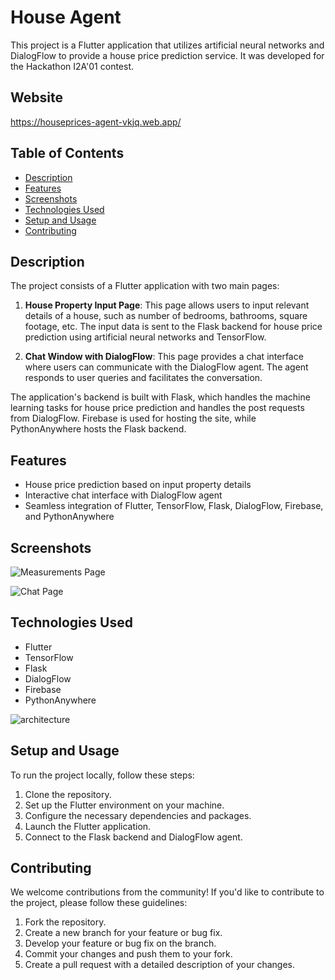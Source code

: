 # House Agent

This project is a Flutter application that utilizes artificial neural networks and DialogFlow to provide a house price prediction service. It was developed for the Hackathon I2A'01 contest.

## Website
https://houseprices-agent-vkjq.web.app/


## Table of Contents

- [Description](#description)
- [Features](#features)
- [Screenshots](#screenshots)
- [Technologies Used](#technologies-used)
- [Setup and Usage](#setup-and-usage)
- [Contributing](#contributing)

## Description

The project consists of a Flutter application with two main pages: 

1. **House Property Input Page**: This page allows users to input relevant details of a house, such as number of bedrooms, bathrooms, square footage, etc. The input data is sent to the Flask backend for house price prediction using artificial neural networks and TensorFlow.

2. **Chat Window with DialogFlow**: This page provides a chat interface where users can communicate with the DialogFlow agent. The agent responds to user queries and facilitates the conversation.

The application's backend is built with Flask, which handles the machine learning tasks for house price prediction and handles the post requests from DialogFlow. Firebase is used for hosting the site, while PythonAnywhere hosts the Flask backend.

## Features

- House price prediction based on input property details
- Interactive chat interface with DialogFlow agent
- Seamless integration of Flutter, TensorFlow, Flask, DialogFlow, Firebase, and PythonAnywhere

## Screenshots

![Measurements Page](https://github.com/GoldenDovah/houseagent/assets/19519174/216ec9f8-2c39-45c7-a102-5611f398e5a5)

![Chat Page](https://github.com/GoldenDovah/houseagent/assets/19519174/17c2de7c-df40-473b-a71b-809982dec123)


## Technologies Used

- Flutter
- TensorFlow
- Flask
- DialogFlow
- Firebase
- PythonAnywhere

![architecture](https://github.com/GoldenDovah/houseagent/assets/19519174/6137d3d3-10ef-44e9-bde7-77384a778a5f)


## Setup and Usage

To run the project locally, follow these steps:

1. Clone the repository.
2. Set up the Flutter environment on your machine.
3. Configure the necessary dependencies and packages.
4. Launch the Flutter application.
5. Connect to the Flask backend and DialogFlow agent.

## Contributing

We welcome contributions from the community! If you'd like to contribute to the project, please follow these guidelines:

1. Fork the repository.
2. Create a new branch for your feature or bug fix.
3. Develop your feature or bug fix on the branch.
4. Commit your changes and push them to your fork.
5. Create a pull request with a detailed description of your changes.

